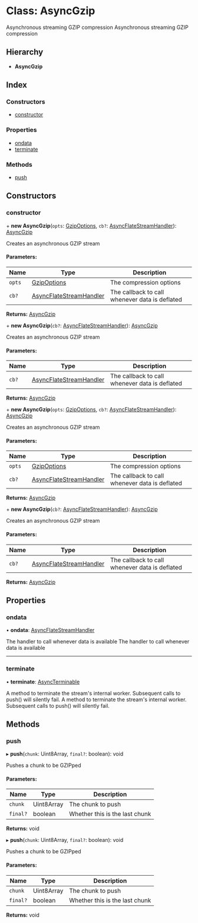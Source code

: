 # Class: AsyncGzip

Asynchronous streaming GZIP compression
Asynchronous streaming GZIP compression

## Hierarchy

* **AsyncGzip**

## Index

### Constructors

* [constructor](asyncgzip.md#constructor)

### Properties

* [ondata](asyncgzip.md#ondata)
* [terminate](asyncgzip.md#terminate)

### Methods

* [push](asyncgzip.md#push)

## Constructors

### constructor

\+ **new AsyncGzip**(`opts`: [GzipOptions](../interfaces/gzipoptions.md), `cb?`: [AsyncFlateStreamHandler](../README.md#asyncflatestreamhandler)): [AsyncGzip](asyncgzip.md)

Creates an asynchronous GZIP stream

#### Parameters:

Name | Type | Description |
------ | ------ | ------ |
`opts` | [GzipOptions](../interfaces/gzipoptions.md) | The compression options |
`cb?` | [AsyncFlateStreamHandler](../README.md#asyncflatestreamhandler) | The callback to call whenever data is deflated  |

**Returns:** [AsyncGzip](asyncgzip.md)

\+ **new AsyncGzip**(`cb?`: [AsyncFlateStreamHandler](../README.md#asyncflatestreamhandler)): [AsyncGzip](asyncgzip.md)

Creates an asynchronous GZIP stream

#### Parameters:

Name | Type | Description |
------ | ------ | ------ |
`cb?` | [AsyncFlateStreamHandler](../README.md#asyncflatestreamhandler) | The callback to call whenever data is deflated  |

**Returns:** [AsyncGzip](asyncgzip.md)

\+ **new AsyncGzip**(`opts`: [GzipOptions](../interfaces/gzipoptions.md), `cb?`: [AsyncFlateStreamHandler](../README.md#asyncflatestreamhandler)): [AsyncGzip](asyncgzip.md)

Creates an asynchronous GZIP stream

#### Parameters:

Name | Type | Description |
------ | ------ | ------ |
`opts` | [GzipOptions](../interfaces/gzipoptions.md) | The compression options |
`cb?` | [AsyncFlateStreamHandler](../README.md#asyncflatestreamhandler) | The callback to call whenever data is deflated  |

**Returns:** [AsyncGzip](asyncgzip.md)

\+ **new AsyncGzip**(`cb?`: [AsyncFlateStreamHandler](../README.md#asyncflatestreamhandler)): [AsyncGzip](asyncgzip.md)

Creates an asynchronous GZIP stream

#### Parameters:

Name | Type | Description |
------ | ------ | ------ |
`cb?` | [AsyncFlateStreamHandler](../README.md#asyncflatestreamhandler) | The callback to call whenever data is deflated  |

**Returns:** [AsyncGzip](asyncgzip.md)

## Properties

### ondata

•  **ondata**: [AsyncFlateStreamHandler](../README.md#asyncflatestreamhandler)

The handler to call whenever data is available
The handler to call whenever data is available

___

### terminate

•  **terminate**: [AsyncTerminable](../interfaces/asyncterminable.md)

A method to terminate the stream's internal worker. Subsequent calls to
push() will silently fail.
A method to terminate the stream's internal worker. Subsequent calls to
push() will silently fail.

## Methods

### push

▸ **push**(`chunk`: Uint8Array, `final?`: boolean): void

Pushes a chunk to be GZIPped

#### Parameters:

Name | Type | Description |
------ | ------ | ------ |
`chunk` | Uint8Array | The chunk to push |
`final?` | boolean | Whether this is the last chunk  |

**Returns:** void

▸ **push**(`chunk`: Uint8Array, `final?`: boolean): void

Pushes a chunk to be GZIPped

#### Parameters:

Name | Type | Description |
------ | ------ | ------ |
`chunk` | Uint8Array | The chunk to push |
`final?` | boolean | Whether this is the last chunk  |

**Returns:** void
